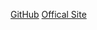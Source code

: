 [GitHub](https://github.com/rappatic/titanium/)
[Offical Site](https://rappatic.github.io/titanium/)
